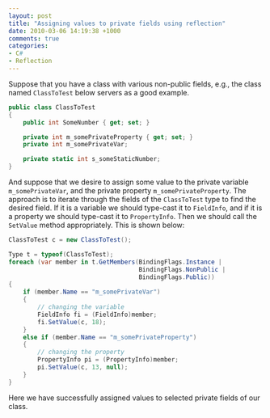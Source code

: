 ```yaml
---
layout: post
title: "Assigning values to private fields using reflection"
date: 2010-03-06 14:19:38 +1000
comments: true
categories: 
- C#
- Reflection
---
```

Suppose that you have a class with various non-public fields, e.g., the class named `ClassToTest` below servers as a good example.

```csharp
public class ClassToTest
{
    public int SomeNumber { get; set; }

    private int m_somePrivateProperty { get; set; }
    private int m_somePrivateVar;

    private static int s_someStaticNumber;
}
```

And suppose that we desire to assign some value to the private variable `m_somePrivateVar`, and the private property `m_somePrivateProperty`. The approach is to iterate through the fields of the `ClassToTest` type to find the desired field. If it is a variable we should type-cast it to `FieldInfo`, and if it is a property we should type-cast it to `PropertyInfo`. Then we should call the `SetValue` method appropriately. This is shown below:

```csharp
ClassToTest c = new ClassToTest();

Type t = typeof(ClassToTest);
foreach (var member in t.GetMembers(BindingFlags.Instance |
                                    BindingFlags.NonPublic | 
                                    BindingFlags.Public))
{
    if (member.Name == "m_somePrivateVar")
    {
        // changing the variable
        FieldInfo fi = (FieldInfo)member;
        fi.SetValue(c, 18);
    }
    else if (member.Name == "m_somePrivateProperty")
    {
        // changing the property
        PropertyInfo pi = (PropertyInfo)member;
        pi.SetValue(c, 13, null);
    }
}
```

Here we have successfully assigned values to selected private fields of our class.
